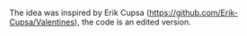 The idea was inspired by Erik Cupsa (https://github.com/Erik-Cupsa/Valentines), the code is an edited version.
